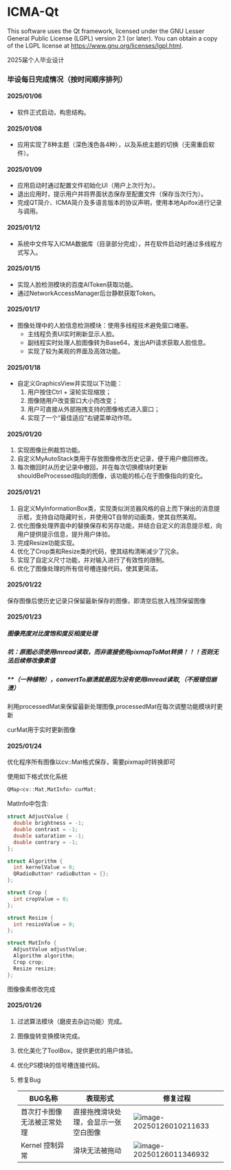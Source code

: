 # ICMA-Qt

This software uses the Qt framework, licensed under the GNU Lesser General Public License (LGPL) version 2.1 (or later).
You can obtain a copy of the LGPL license at https://www.gnu.org/licenses/lgpl.html.

2025届个人毕业设计



### 毕设每日完成情况（按时间顺序排列）

#### 2025/01/06

- 软件正式启动，构思结构。

#### 2025/01/08

- 应用实现了8种主题（深色浅色各4种），以及系统主题的切换（无需重启软件）。

#### 2025/01/09

- 应用启动时通过配置文件初始化UI（用户上次行为）。
- 退出应用时，提示用户并将界面状态保存至配置文件（保存当次行为）。
- 完成QT简介、ICMA简介及多语言版本的协议声明，使用本地Apifox进行记录与调用。

#### 2025/01/12

- 系统中文件写入ICMA数据库（目录部分完成），并在软件启动时通过多线程方式写入。

#### 2025/01/15

- 实现人脸检测模块的百度AIToken获取功能。
- 通过NetworkAccessManager后台静默获取Token。

#### 2025/01/17

- 图像处理中的人脸信息检测模块：使用多线程技术避免窗口堵塞。
    - 主线程负责UI实时刷新显示人脸。
    - 副线程实时处理人脸图像转为Base64，发出API请求获取人脸信息。
    - 实现了较为美观的界面及高效功能。

#### 2025/01/18

- 自定义GraphicsView并实现以下功能：
    1. 用户按住Ctrl + 滚轮实现缩放；
    2. 图像随用户改变窗口大小而改变；
    3. 用户可直接从外部拖拽支持的图像格式进入窗口；
    4. 实现了一个“最佳适应”右键菜单动作项。

#### 2025/01/20

1. 实现图像比例裁剪功能。
2. 自定义MyAutoStack类用于存放图像修改历史记录，便于用户撤回修改。
3. 每次撤回时从历史记录中撤回，并在每次切换模块时更新shouldBeProcessed指向的图像，该功能的核心在于图像指向的变化。

#### 2025/01/21

1. 自定义MyInformationBox类，实现类似浏览器风格的自上而下弹出的消息提示框，支持自动隐藏时长，并使用QT自带的动画类，使其自然美观。
2. 优化图像处理界面中的替换保存和另存功能，并结合自定义的消息提示框，向用户提供提示信息，提升用户体验。
3. 完成Resize功能实现。
4. 优化了Crop类和Resize类的代码，使其结构清晰减少了冗余。
5. 实现了自定义尺寸功能，并对输入进行了有效性的限制。
6. 优化了图像处理的所有信号槽连接代码，使其更简洁。



#### 2025/01/22

保存图像后使历史记录只保留最新保存的图像，即清空后放入栈顶保留图像



#### 2025/01/23

##### 图像亮度对比度饱和度反相度处理

##### 坑：原图必须使用imread读取，而非直接使用pixmapToMat转换！！！否则无法后续修改像素值

##### **（一种植物），convertTo崩溃就是因为没有使用imread读取,（不报错但崩溃）

利用processedMat来保留最新处理图像,processedMat在每次调整功能模块时更新

curMat用于实时更新图像



#### 2025/01/24

优化程序所有图像以cv::Mat格式保存，需要pixmap时转换即可

使用如下格式优化系统

```c++
QMap<cv::Mat,MatInfo> curMat;
```

MatInfo中包含:

```c++
struct AdjustValue {
  double brightness = -1;
  double contrast = -1;
  double saturation = -1;
  double contrary = -1;
};

struct Algorithm {
  int kernelValue = 0;
  QRadioButton* radioButton = {};
};

struct Crop {
  int cropValue = 0;
};

struct Resize {
  int resizeValue = 0;
};

struct MatInfo {
  AdjustValue adjustValue;
  Algorithm algorithm;
  Crop crop;
  Resize resize;
};
```

图像像素修改完成



#### 2025/01/26

1. 过滤算法模块（磨皮去杂边功能）完成。

2. 图像旋转变换模块完成。

3. 优化美化了ToolBox，提供更优的用户体验。

4. 优化PS模块的信号槽连接代码。

5. 修复Bug

   | BUG名称                    | 表现形式                             | 修复过程                                                     |
   	| -------------------------- | ------------------------------------ | ------------------------------------------------------------ |
   | 首次打卡图像无法被正常处理 | 直接拖拽滑块处理，会显示一张空白图像 | ![image-20250126010211633](../AppData/Roaming/Typora/typora-user-images/image-20250126010211633.png) |
   | Kernel 控制异常            | 滑块无法被拖动                       | ![image-20250126011346932](../AppData/Roaming/Typora/typora-user-images/image-20250126011346932.png) |

	

